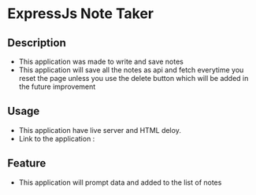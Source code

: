 # ExpressJs Note Taker

## Description

- This application was made to write and save notes
- This application will save all the notes as api and fetch everytime you reset the page unless you use the delete button which will be added in the future improvement 

## Usage

- This application have live server and HTML deloy. 
- Link to the application : 

## Feature

- This application will prompt data and added to the list of notes

